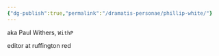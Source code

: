 ```yaml
---
{"dg-publish":true,"permalink":"/dramatis-personae/phillip-white/"}
---
```


aka Paul Withers, `WithP`

editor at ruffington red
